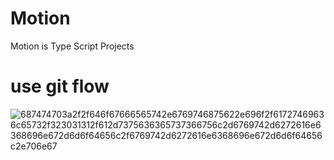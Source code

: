 # Motion

Motion is Type Script Projects

# use git flow

![687474703a2f2f646f67666565742e6769746875622e696f2f61727469636c65732f323031312f612d7375636365737366756c2d6769742d6272616e6368696e672d6d6f64656c2f6769742d6272616e6368696e672d6d6f64656c2e706e67](https://user-images.githubusercontent.com/105427487/171529746-4f722697-f222-439b-aed1-3ff040619f98.png)
